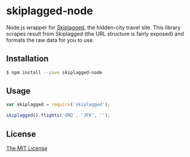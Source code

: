 
# skiplagged-node

Node.js wrapper for [Skiplagged](http://skiplagged.com), the hidden-city travel site. This library scrapes result from Skiplagged (the URL structure is fairly exposed) and formats the raw data for you to use.

## Installation 
```sh
$ npm install --save skiplagged-node 
```

## Usage
```javascript
var skiplagged = require('skiplagged');

skiplagged().flights('ORD', 'JFK', '');
```

## License 

[The MIT License](LICENSE)
